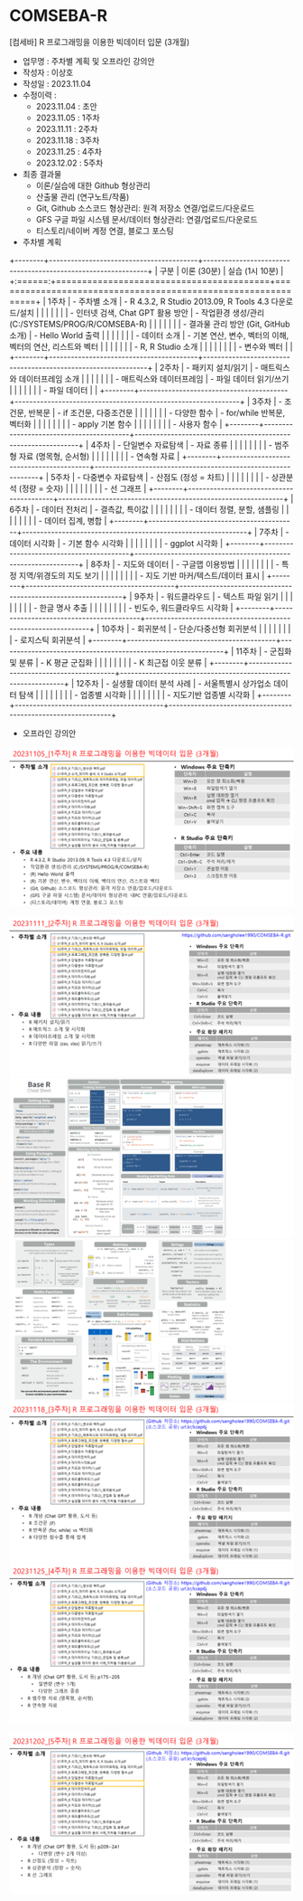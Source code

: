 # COMSEBA-R

[컴세바] R 프로그래밍을 이용한 빅데이터 입문 (3개월)

-   업무명 : 주차별 계획 및 오프라인 강의안
-   작성자 : 이상호
-   작성일 : 2023.11.04
-   수정이력 :
    -   2023.11.04 : 초안
    -   2023.11.05 : 1주차
    -   2023.11.11 : 2주차
    -   2023.11.18 : 3주차
    -   2023.11.25 : 4주차
    -   2023.12.02 : 5주차
-   최종 결과물
    -   이론/실습에 대한 Github 형상관리
    -   산출물 관리 (연구노트/작품)
    -   Git, Github 소스코드 형상관리: 원격 저장소 연결/업로드/다운로드
    -   GFS 구글 파일 시스템 문서/데이터 형상관리: 연결/업로드/다운로드
    -   티스토리/네이버 계정 연결, 블로그 포스팅
-   주차별 계획

+--------+-----------------------------------------+--------------------------------------------------------------+
| 구분   | 이론 (30분)                             | 실습 (1시 10분)                                              |
+:======:+=========================================+==============================================================+
| 1주차  | -   주차별 소개                         | -   R 4.3.2, R Studio 2013.09, R Tools 4.3 다운로드/설치     |
|        |                                         |                                                              |
|        | -   인터넷 검색, Chat GPT 활용 방안     | -   작업환경 생성/관리 (C:/SYSTEMS/PROG/R/COMSEBA-R)         |
|        |                                         |                                                              |
|        | -   결과물 관리 방안 (Git, GitHub 소개) | -   Hello World 출력                                         |
|        |                                         |                                                              |
|        | -   데이터 소개                         | -   기본 연산, 변수, 벡터의 이해, 벡터의 연산, 리스트와 벡터 |
|        |                                         |                                                              |
|        | -   R, R Studio 소개                    |                                                              |
|        |                                         |                                                              |
|        | -   변수와 벡터                         |                                                              |
+--------+-----------------------------------------+--------------------------------------------------------------+
| 2주차  | -   패키지 설치/읽기                    | -   매트릭스와 데이터프레임 소개                             |
|        |                                         |                                                              |
|        | -   매트릭스와 데이터프레임             | -   파일 데이터 읽기/쓰기                                    |
|        |                                         |                                                              |
|        | -   파일 데이터                         |                                                              |
+--------+-----------------------------------------+--------------------------------------------------------------+
| 3주차  | -   조건문, 반복문                      | -   if 조건문, 다중조건문                                    |
|        |                                         |                                                              |
|        | -   다양한 함수                         | -   for/while 반복문, 벡터화                                 |
|        |                                         |                                                              |
|        |                                         | -   apply 기본 함수                                          |
|        |                                         |                                                              |
|        |                                         | -   사용자 함수                                              |
+--------+-----------------------------------------+--------------------------------------------------------------+
| 4주차  | -   단일변수 자료탐색                   | -   자료 종류                                                |
|        |                                         |                                                              |
|        |                                         | -   범주형 자료 (명목형, 순서형)                             |
|        |                                         |                                                              |
|        |                                         | -   연속형 자료                                              |
+--------+-----------------------------------------+--------------------------------------------------------------+
| 5주차  | -   다중변수 자료탐색                   | -   산점도 (정성 = 차트)                                     |
|        |                                         |                                                              |
|        |                                         | -   상관분석 (정량 = 숫자)                                   |
|        |                                         |                                                              |
|        |                                         | -   선 그래프                                                |
+--------+-----------------------------------------+--------------------------------------------------------------+
| 6주차  | -   데이터 전처리                       | -   결측값, 특이값                                           |
|        |                                         |                                                              |
|        |                                         | -   데이터 정렬, 분할, 샘플링                                |
|        |                                         |                                                              |
|        |                                         | -   데이터 집계, 병합                                        |
+--------+-----------------------------------------+--------------------------------------------------------------+
| 7주차  | -   데이터 시각화                       | -   기본 함수 시각화                                         |
|        |                                         |                                                              |
|        |                                         | -   ggplot 시각화                                            |
+--------+-----------------------------------------+--------------------------------------------------------------+
| 8주차  | -   지도와 데이터                       | -   구글맵 이용방법                                          |
|        |                                         |                                                              |
|        |                                         | -   특정 지역/위경도의 지도 보기                             |
|        |                                         |                                                              |
|        |                                         | -   지도 기반 마커/텍스트/데이터 표시                        |
+--------+-----------------------------------------+--------------------------------------------------------------+
| 9주차  | -   워드클라우드                        | -   텍스트 파일 읽기                                         |
|        |                                         |                                                              |
|        |                                         | -   한글 명사 추출                                           |
|        |                                         |                                                              |
|        |                                         | -   빈도수, 워드클라우드 시각화                              |
+--------+-----------------------------------------+--------------------------------------------------------------+
| 10주차 | -   회귀분석                            | -   단순/다중선형 회귀분석                                   |
|        |                                         |                                                              |
|        |                                         | -   로지스틱 회귀분석                                        |
+--------+-----------------------------------------+--------------------------------------------------------------+
| 11주차 | -   군집화 및 분류                      | -   K 평균 군집화                                            |
|        |                                         |                                                              |
|        |                                         | -   K 최근접 이웃 분류                                       |
+--------+-----------------------------------------+--------------------------------------------------------------+
| 12주차 | -   실생활 데이터 분석 사례             | -   서울특별시 상가업소 데이터 탐색                          |
|        |                                         |                                                              |
|        |                                         | -   업종별 시각화                                            |
|        |                                         |                                                              |
|        |                                         | -   지도기반 업종별 시각화                                   |
+--------+-----------------------------------------+--------------------------------------------------------------+

-   오프라인 강의안

![](images/슬라이드15-05.PNG)

![](images/슬라이드11-01.PNG)![](images/슬라이드12-01.PNG)![](images/슬라이드13-01.PNG)![](images/슬라이드8.PNG)![](images/슬라이드6.PNG)

![](images/슬라이드3.PNG)
